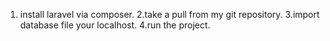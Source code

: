 1. install laravel via composer.
2.take a pull from my git repository.
3.import database file your localhost.
4.run the project.
